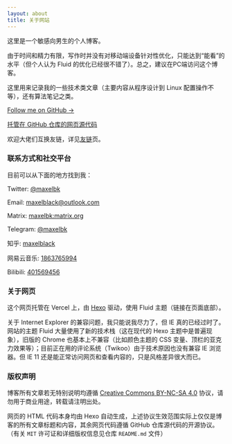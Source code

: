 ```yaml
---
layout: about
title: 关于网站
---
```


这里是一个敏感向男生的个人博客。

由于时间和精力有限，写作时并没有对移动端设备针对性优化，只能达到“能看”的水平（但个人认为 Fluid 的优化已经很不错了）。总之，建议在PC端访问这个博客。

这里用来记录我的一些技术类文章（主要内容从程序设计到 Linux 配置操作不等），还有算法笔记之类。

[Follow me on GitHub &rarr;](https://github.com/maxelblack)

[托管在 GitHub 仓库的网页源代码](https://github.com/maxelblack/maxels-pages)

欢迎大佬们互换友链，详见[友链](/links)页。

### 联系方式和社交平台

目前可以从下面的地方找到我：

Twitter: [@maxelbk](https://twitter.com/maxelbk)

Email: [maxelblack@outlook.com](mailto:maxelblack@outlook.com)

Matrix: [maxelbk:matrix.org](https://matrix.to/#/@maxelbk:matrix.org)

Telegram: [@maxelbk](https://t.me/maxelbk)

知乎: [maxelblack](https://www.zhihu.com/people/maxelblack)

网易云音乐: [1863765994](https://music.163.com/#/user/home?id=1863765994)

Bilibili: [401569456](https://space.bilibili.com/401569456)

### 关于网页

这个网页托管在 Vercel 上，由 [Hexo](https://hexo.io/) 驱动，使用 Fluid 主题（链接在页面底部）。

关于 Internet Explorer 的兼容问题，我只能说我尽力了，但 IE 真的已经过时了。网站的主题 Fluid 大量使用了新的技术栈（这在现代的 Hexo 主题中是普遍现象），旧版的 Chrome 也基本上不兼容（比如颜色主题的 CSS 变量、顶栏的亚克力效果等）；目前正在用的评论系统（Twikoo）由于技术原因也没有兼容 IE 浏览器。但 IE 11 还是能正常访问网页和查看内容的，只是风格差异很大而已。

### 版权声明

博客所有文章若无特别说明均遵循 [Creative Commons BY-NC-SA 4.0](https://creativecommons.org/licenses/by-nc-sa/4.0/) 协议，请勿用于商业用途，转载请注明出处。

网页的 HTML 代码本身均由 Hexo 自动生成，上述协议生效范围实际上仅仅是博客的所有文章标题和内容，其余网页代码遵循 GitHub 仓库源代码的开源协议。（有关 `MIT` 许可证和详细版权信息见仓库 `README.md` 文件）
